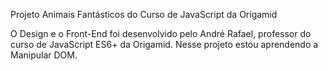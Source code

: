 Projeto Animais Fantásticos do Curso de JavaScript da Origamid

O Design e o Front-End foi desenvolvido pelo André Rafael, professor do curso de JavaScript ES6+ da Origamid.
Nesse projeto estou aprendendo a Manipular DOM.
